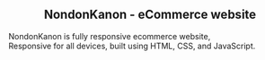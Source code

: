   <h2 align="center">NondonKanon - eCommerce website</h2>

  NondonKanon is fully responsive ecommerce website, <br />Responsive for all devices, built using HTML, CSS, and JavaScript.